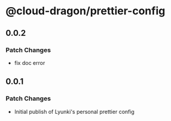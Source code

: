 # @cloud-dragon/prettier-config

## 0.0.2

### Patch Changes

-   fix doc error

## 0.0.1

### Patch Changes

-   Initial publish of Lyunki's personal prettier config
